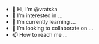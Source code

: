 - 👋 Hi, I’m @vratska
- 👀 I’m interested in ...
- 🌱 I’m currently learning ...
- 💞️ I’m looking to collaborate on ...
- 📫 How to reach me ...
